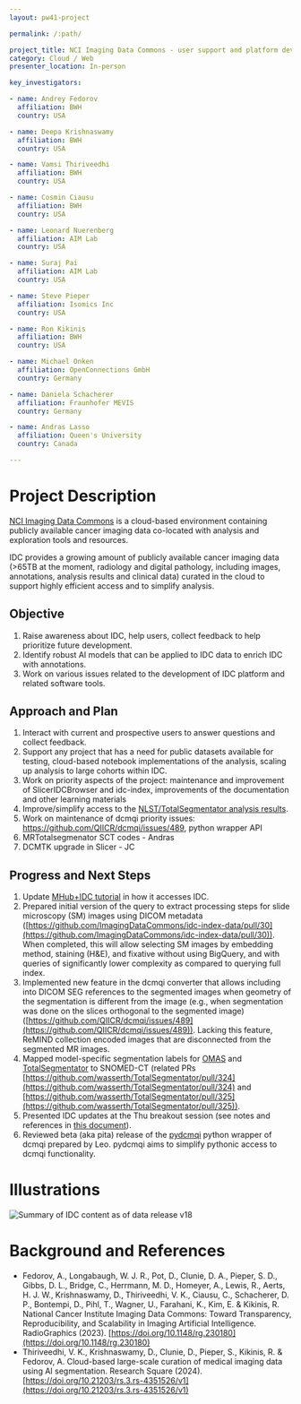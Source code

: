 ```yaml
---
layout: pw41-project

permalink: /:path/

project_title: NCI Imaging Data Commons - user support and platform development
category: Cloud / Web
presenter_location: In-person

key_investigators:

- name: Andrey Fedorov
  affiliation: BWH
  country: USA

- name: Deepa Krishnaswamy
  affiliation: BWH
  country: USA

- name: Vamsi Thiriveedhi
  affiliation: BWH
  country: USA

- name: Cosmin Ciausu
  affiliation: BWH
  country: USA

- name: Leonard Nuerenberg
  affiliation: AIM Lab
  country: USA

- name: Suraj Pai
  affiliation: AIM Lab
  country: USA

- name: Steve Pieper
  affiliation: Isomics Inc
  country: USA

- name: Ron Kikinis
  affiliation: BWH
  country: USA

- name: Michael Onken
  affiliation: OpenConnections GmbH
  country: Germany

- name: Daniela Schacherer
  affiliation: Fraunhofer MEVIS
  country: Germany

- name: Andras Lasso
  affiliation: Queen's University
  country: Canada

---
```


# Project Description

<!-- Add a short paragraph describing the project. -->


[NCI Imaging Data Commons](https://portal.imaging.datacommons.cancer.gov/explore/) is a cloud-based environment containing publicly available cancer imaging data co-located with analysis and exploration tools and resources.

IDC provides a growing amount of publicly available cancer imaging data (>65TB at the moment, radiology and digital pathology, including images, annotations, analysis results and clinical data) curated in the cloud to support highly efficient access and to simplify analysis.



## Objective

<!-- Describe here WHAT you would like to achieve (what you will have as end result). -->
1. Raise awareness about IDC, help users, collect feedback to help prioritize future development.
2. Identify robust AI models that can be applied to IDC data to enrich IDC with annotations.
3. Work on various issues related to the development of IDC platform and related software tools.
   
## Approach and Plan

<!-- Describe here HOW you would like to achieve the objectives stated above. -->

1. Interact with current and prospective users to answer questions and collect feedback.
2. Support any project that has a need for public datasets available for testing, cloud-based notebook implementations of the analysis, scaling up analysis to large cohorts within IDC.
3. Work on priority aspects of the project: maintenance and improvement of SlicerIDCBrowser and idc-index, improvements of the documentation and other learning materials
4. Improve/simplify access to the [NLST/TotalSegmentator analysis results](https://discourse.canceridc.dev/t/new-in-idc-v18-totalsegmentator-segmentations-and-radiomics-features-for-nlst-cts/582).
5. Work on maintenance of dcmqi priority issues: https://github.com/QIICR/dcmqi/issues/489, python wrapper API
6. MRTotalsegmenator SCT codes - Andras
7. DCMTK upgrade in Slicer - JC


## Progress and Next Steps

1. Update [MHub+IDC tutorial](https://github.com/MHubAI/examples/blob/main/notebooks/PW41_tutorial.ipynb) in how it accesses IDC.
1. Prepared initial version of the query to extract processing steps for slide microscopy (SM) images using DICOM metadata ([https://github.com/ImagingDataCommons/idc-index-data/pull/30](https://github.com/ImagingDataCommons/idc-index-data/pull/30)). When completed, this will allow selecting SM images by embedding method, staining (H&E), and fixative without using BigQuery, and with queries of significantly lower complexity as compared to querying full index.
2. Implemented new feature in the dcmqi converter that allows including into DICOM SEG references to the segmented images when geometry of the segmentation is different from the image (e.g., when segmentation was done on the slices orthogonal to the segmented image) ([https://github.com/QIICR/dcmqi/issues/489](https://github.com/QIICR/dcmqi/issues/489)). Lacking this feature, ReMIND collection encoded images that are disconnected from the segmented MR images.
3. Mapped model-specific segmentation labels for [OMAS](https://docs.google.com/spreadsheets/d/1pBicNskjMDJBnD3w4yAQroj8SGSAhDfA_TUK24dLEyc/edit?gid=1390863317#gid=1390863317) and [TotalSegmentator](https://docs.google.com/spreadsheets/d/1oEzXCmraoLgbbb5lNxWiHuYDza86aXxKqSUmUetwI7M/edit?gid=780795691#gid=780795691) to SNOMED-CT (related PRs [https://github.com/wasserth/TotalSegmentator/pull/324](https://github.com/wasserth/TotalSegmentator/pull/324) and [https://github.com/wasserth/TotalSegmentator/pull/325](https://github.com/wasserth/TotalSegmentator/pull/325)).
4. Presented IDC updates at the Thu breakout session (see notes and references in [this document](https://docs.google.com/document/d/11IG53uKYePUlQFCUX6nFw4HqQDyt2jcLkvqjnHGNPCI/edit)).
5. Reviewed beta (aka pita) release of the [pydcmqi](https://github.com/LennyN95/pydcmqi) python wrapper of dcmqi prepared by Leo. pydcmqi aims to simplify pythonic access to dcmqi functionality.

# Illustrations

<!-- Add pictures and links to videos that demonstrate what has been accomplished. -->


![Summary of IDC content as of data release v18](https://learn.canceridc.dev/~gitbook/image?url=https%3A%2F%2F1103581492-files.gitbook.io%2F%7E%2Ffiles%2Fv0%2Fb%2Fgitbook-x-prod.appspot.com%2Fo%2Fspaces%252F-MCTG4fXybYgGMalZnmf-2668963341%252Fuploads%252FBPUPVLBlGOSoK0iQxXbl%252Fidc_v18_summary.jpg%3Falt%3Dmedia%26token%3D332a4ac5-5850-4e23-9340-d50607ec3dfd&width=768&dpr=2&quality=100&sign=a98506d4008137a946a692376342be1a161a5301dca7439f7ee2d94db9fa95f1)



# Background and References

<!-- If you developed any software, include link to the source code repository.
     If possible, also add links to sample data, and to any relevant publications. -->


* Fedorov, A., Longabaugh, W. J. R., Pot, D., Clunie, D. A., Pieper, S. D., Gibbs, D. L., Bridge, C., Herrmann, M. D., Homeyer, A., Lewis, R., Aerts, H. J. W., Krishnaswamy, D., Thiriveedhi, V. K., Ciausu, C., Schacherer, D. P., Bontempi, D., Pihl, T., Wagner, U., Farahani, K., Kim, E. & Kikinis, R. National Cancer Institute Imaging Data Commons: Toward Transparency, Reproducibility, and Scalability in Imaging Artificial Intelligence. RadioGraphics (2023). [https://doi.org/10.1148/rg.230180](https://doi.org/10.1148/rg.230180)
* Thiriveedhi, V. K., Krishnaswamy, D., Clunie, D., Pieper, S., Kikinis, R. & Fedorov, A. Cloud-based large-scale curation of medical imaging data using AI segmentation. Research Square (2024). [https://doi.org/10.21203/rs.3.rs-4351526/v1](https://doi.org/10.21203/rs.3.rs-4351526/v1)


